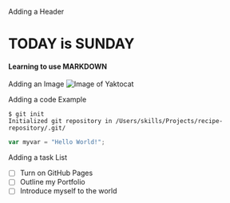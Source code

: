 Adding a Header
# TODAY is SUNDAY 
#### Learning to use MARKDOWN


Adding an Image
![Image of Yaktocat](https://octodex.github.com/images/yaktocat.png)


Adding a code Example
```
$ git init
Initialized git repository in /Users/skills/Projects/recipe-repository/.git/
```

``` Javascript
var myvar = "Hello World!";
```


Adding a task List
- [ ] Turn on GitHub Pages
- [ ] Outline my Portfolio
- [ ] Introduce myself to the world
